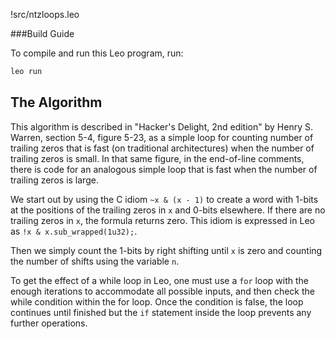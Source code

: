  !src/ntzloops.leo

###Build Guide

To compile and run this Leo program, run:
```bash
leo run
```

## The Algorithm

This algorithm is described in "Hacker's Delight, 2nd edition"
by Henry S. Warren, section 5-4, figure 5-23, as a simple loop
for counting number of trailing zeros that is fast (on traditional architectures)
when the number of trailing zeros is small.  In that same figure, in the end-of-line
comments, there is code for an analogous simple loop that is fast when the number
of trailing zeros is large.

We start out by using the C idiom `~x & (x - 1)` to create a word with 1-bits
at the positions of the trailing zeros in `x` and 0-bits elsewhere.
If there are no trailing zeros in `x`, the formula returns zero.  This idiom is
expressed in Leo as `!x & x.sub_wrapped(1u32);`.

Then we simply count the 1-bits by right shifting until `x` is zero and
counting the number of shifts using the variable `n`.

To get the effect of a while loop in Leo, one must use a `for` loop with the
enough iterations to accommodate all possible inputs, and then check the
while condition within the for loop.  Once the condition is false, the
loop continues until finished but the `if` statement inside the loop prevents
any further operations.
 